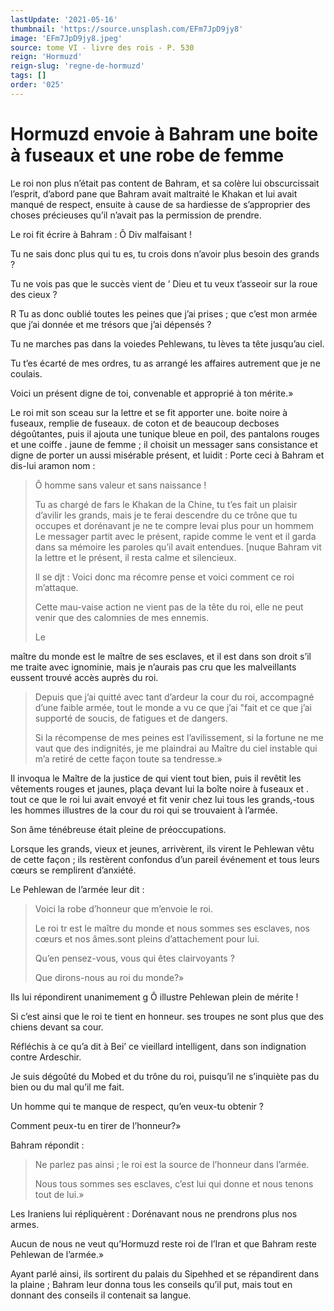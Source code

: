 ```yaml
---
lastUpdate: '2021-05-16'
thumbnail: 'https://source.unsplash.com/EFm7JpD9jy8'
image: 'EFm7JpD9jy8.jpeg'
source: tome VI - livre des rois - P. 530
reign: 'Hormuzd'
reign-slug: 'regne-de-hormuzd'
tags: []
order: '025'
---
```


# Hormuzd envoie à Bahram une boite à fuseaux et une robe de femme

Le roi non plus n’était pas content de Bahram, et sa colère lui obscurcissait l’esprit, d’abord pane que Bahram avait maltraité le Khakan et lui avait manqué de respect, ensuite à cause de sa hardiesse de s’approprier des choses précieuses qu’il n’avait pas la permission de prendre.

Le roi fit écrire à Bahram : Ô Div malfaisant !

Tu ne sais donc plus qui tu es, tu crois dons n’avoir plus besoin des grands ?

Tu ne vois pas que le succès vient de ’ Dieu et tu veux t’asseoir sur la roue des cieux ?

R Tu as donc oublié toutes les peines que j’ai prises ; que c’est mon armée que j’ai donnée et me trésors que j’ai dépensés ?

Tu ne marches pas dans la voiedes Pehlewans, tu lèves ta tête jusqu’au ciel.

Tu t’es écarté de mes ordres, tu as arrangé les affaires autrement que je ne coulais.

Voici un présent digne de toi, convenable et approprié à ton mérite.»

Le roi mit son sceau sur la lettre et se fit apporter une. boite noire à fuseaux, remplie de fuseaux. de coton et de beaucoup decboses dégoûtantes, puis il ajouta une tunique bleue en poil, des pantalons rouges et une coiffe
. jaune de femme ; il choisit un messager sans consistance et digne de porter un aussi misérable présent, et luidit : Porte ceci à Bahram et dis-lui aramon nom :

> Ô homme sans valeur et sans naissance !
>
> Tu as chargé de fars le Khakan de la Chine, tu t’es fait un plaisir d’avilir les grands, mais je te ferai descendre du ce trône que tu occupes et dorénavant je ne te compre levai plus pour un hommem Le messager partit avec le présent, rapide comme le vent et il garda dans sa mémoire les paroles qu’il avait entendues.
[nuque Bahram vit la lettre et le présent, il resta calme et silencieux.
>
> Il se djt : Voici donc ma récomre pense et voici comment ce roi m’attaque.
>
> Cette mau-vaise action ne vient pas de la tête du roi, elle ne peut venir que des calomnies de mes ennemis.
>
> Le
>
> 
maître du monde est le maître de ses esclaves, et il est dans son droit s’il me traite avec ignominie, mais je n’aurais pas cru que les malveillants eussent trouvé accès auprès du roi.
>
> Depuis que j’ai quitté avec tant d’ardeur la cour du roi, accompagné d’une faible armée, tout le monde a vu ce que j’ai
"fait et ce que j’ai supporté de soucis, de fatigues et de dangers.
>
> Si la récompense de mes peines est l’avilissement, si la fortune ne me vaut que des indignités, je me plaindrai au Maître du ciel instable qui m’a retiré de cette façon toute sa tendresse.»

Il invoqua le Maître de la justice de qui vient tout bien, puis il revêtit les vêtements rouges et jaunes, plaça devant lui la boîte noire à fuseaux et .
tout ce que le roi lui avait envoyé et fit venir chez lui tous les grands,-tous les hommes illustres de la cour du roi qui se trouvaient à l’armée.

Son âme ténébreuse était pleine de préoccupations.

Lorsque les grands, vieux et jeunes, arrivèrent, ils virent le Pehlewan vêtu de cette façon ; ils restèrent confondus d’un pareil événement et tous leurs cœurs se remplirent d’anxiété.

Le Pehlewan de l’armée leur dit :

> Voici la robe d’honneur que m’envoie le roi.
>
> Le roi tr est le maître du monde et nous sommes ses esclaves, nos cœurs et nos âmes.sont pleins d’attachement pour lui.
>
> Qu’en pensez-vous, vous qui êtes clairvoyants ?
>
> Que dirons-nous au roi du monde?»

Ils lui répondirent unanimement g Ô illustre Pehlewan plein de mérite !

Si c’est ainsi que le roi te tient en honneur. ses troupes ne sont plus que des chiens devant sa cour.

Réfléchis à ce qu’a dit à Bei’ ce vieillard intelligent, dans son indignation contre Ardeschir.

Je suis dégoûté du Mobed et du trône du roi, puisqu’il ne s’inquiète pas du bien ou du mal qu’il me fait.

Un homme qui te manque de respect, qu’en veux-tu obtenir ?

Comment peux-tu en tirer de l’honneur?»

Bahram répondit :

> Ne parlez pas ainsi ; le roi est la source de l’honneur dans l’armée.
>
> Nous tous sommes ses esclaves, c’est lui qui donne et nous tenons tout de lui.»

Les Iraniens lui répliquèrent : Dorénavant nous ne prendrons plus nos armes.

Aucun de nous ne veut qu’Hormuzd reste roi de l’Iran et que Bahram reste Pehlewan de l’armée.»

Ayant parlé ainsi, ils sortirent du palais du Sipehhed et se répandirent dans la plaine ; Bahram leur donna tous les conseils qu’il put, mais tout en donnant des conseils il contenait sa langue.
